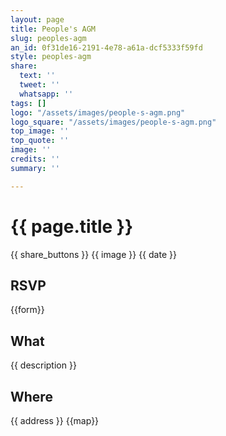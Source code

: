 ```yaml
---
layout: page
title: People's AGM
slug: peoples-agm
an_id: 0f31de16-2191-4e78-a61a-dcf5333f59fd
style: peoples-agm
share:
  text: ''
  tweet: ''
  whatsapp: ''
tags: []
logo: "/assets/images/people-s-agm.png"
logo_square: "/assets/images/people-s-agm.png"
top_image: ''
top_quote: ''
image: ''
credits: ''
summary: ''

---
```

# {{ page.title }}

{{ share_buttons }}
{{ image }}
{{ date }}

## RSVP

{{form}}

## What

{{ description }}

## Where

{{ address }}
{{map}}